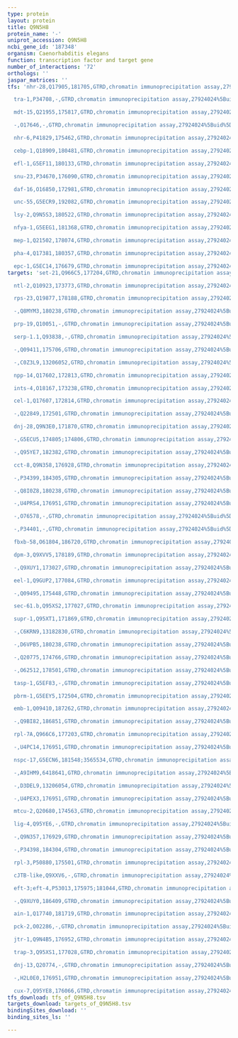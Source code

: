 ```yaml
---
type: protein
layout: protein
title: Q9N5H8
protein_name: '-'
uniprot_accession: Q9N5H8
ncbi_gene_id: '187348'
organism: Caenorhabditis elegans
function: transcription factor and target gene
number_of_interactions: '72'
orthologs: ''
jaspar_matrices: ''
tfs: 'nhr-28,Q17905,181705,GTRD,chromatin immunoprecipitation assay,27924024%5Buid%5D,No

  tra-1,P34708,-,GTRD,chromatin immunoprecipitation assay,27924024%5Buid%5D,No

  mdt-15,Q21955,175817,GTRD,chromatin immunoprecipitation assay,27924024%5Buid%5D,No

  -,O17646,-,GTRD,chromatin immunoprecipitation assay,27924024%5Buid%5D,No

  nhr-6,P41829,175462,GTRD,chromatin immunoprecipitation assay,27924024%5Buid%5D,No

  cebp-1,Q18909,180481,GTRD,chromatin immunoprecipitation assay,27924024%5Buid%5D,No

  efl-1,G5EF11,180133,GTRD,chromatin immunoprecipitation assay,27924024%5Buid%5D,No

  snu-23,P34670,176090,GTRD,chromatin immunoprecipitation assay,27924024%5Buid%5D,No

  daf-16,O16850,172981,GTRD,chromatin immunoprecipitation assay,27924024%5Buid%5D,No

  unc-55,G5ECR9,192082,GTRD,chromatin immunoprecipitation assay,27924024%5Buid%5D,No

  lsy-2,Q9N5S3,180522,GTRD,chromatin immunoprecipitation assay,27924024%5Buid%5D,No

  nfya-1,G5EEG1,181368,GTRD,chromatin immunoprecipitation assay,27924024%5Buid%5D,No

  mep-1,Q21502,178074,GTRD,chromatin immunoprecipitation assay,27924024%5Buid%5D,No

  pha-4,Q17381,180357,GTRD,chromatin immunoprecipitation assay,27924024%5Buid%5D,No

  epc-1,G5EC14,176679,GTRD,chromatin immunoprecipitation assay,27924024%5Buid%5D,No'
targets: 'set-21,Q966C5,177204,GTRD,chromatin immunoprecipitation assay,27924024%5Buid%5D,No

  ntl-2,Q10923,173773,GTRD,chromatin immunoprecipitation assay,27924024%5Buid%5D,No

  rps-23,Q19877,178188,GTRD,chromatin immunoprecipitation assay,27924024%5Buid%5D,No

  -,Q8MYM3,180238,GTRD,chromatin immunoprecipitation assay,27924024%5Buid%5D,No

  prp-19,Q10051,-,GTRD,chromatin immunoprecipitation assay,27924024%5Buid%5D,No

  serp-1.1,Q93838,-,GTRD,chromatin immunoprecipitation assay,27924024%5Buid%5D,No

  -,Q09411,175706,GTRD,chromatin immunoprecipitation assay,27924024%5Buid%5D,No

  -,C0Z3L9,13206052,GTRD,chromatin immunoprecipitation assay,27924024%5Buid%5D,No

  npp-14,Q17602,172813,GTRD,chromatin immunoprecipitation assay,27924024%5Buid%5D,No

  ints-4,O18167,173238,GTRD,chromatin immunoprecipitation assay,27924024%5Buid%5D,No

  cel-1,Q17607,172814,GTRD,chromatin immunoprecipitation assay,27924024%5Buid%5D,No

  -,Q22849,172501,GTRD,chromatin immunoprecipitation assay,27924024%5Buid%5D,No

  dnj-28,Q9N3E0,171870,GTRD,chromatin immunoprecipitation assay,27924024%5Buid%5D,No

  -,G5ECU5,174805;174806,GTRD,chromatin immunoprecipitation assay,27924024%5Buid%5D,No

  -,Q95YE7,182382,GTRD,chromatin immunoprecipitation assay,27924024%5Buid%5D,No

  cct-8,Q9N358,176928,GTRD,chromatin immunoprecipitation assay,27924024%5Buid%5D,No

  -,P34399,184305,GTRD,chromatin immunoprecipitation assay,27924024%5Buid%5D,No

  -,Q8I0Z8,180238,GTRD,chromatin immunoprecipitation assay,27924024%5Buid%5D,No

  -,U4PRS4,176951,GTRD,chromatin immunoprecipitation assay,27924024%5Buid%5D,No

  -,O76578,-,GTRD,chromatin immunoprecipitation assay,27924024%5Buid%5D,No

  -,P34401,-,GTRD,chromatin immunoprecipitation assay,27924024%5Buid%5D,No

  fbxb-58,O61804,186720,GTRD,chromatin immunoprecipitation assay,27924024%5Buid%5D,No

  dpm-3,Q9XVV5,178189,GTRD,chromatin immunoprecipitation assay,27924024%5Buid%5D,No

  -,Q9XUY1,173027,GTRD,chromatin immunoprecipitation assay,27924024%5Buid%5D,No

  eel-1,Q9GUP2,177084,GTRD,chromatin immunoprecipitation assay,27924024%5Buid%5D,No

  -,Q09495,175448,GTRD,chromatin immunoprecipitation assay,27924024%5Buid%5D,No

  sec-61.b,Q95XS2,177027,GTRD,chromatin immunoprecipitation assay,27924024%5Buid%5D,No

  supr-1,Q95XT1,171869,GTRD,chromatin immunoprecipitation assay,27924024%5Buid%5D,No

  -,C6KRN9,13182830,GTRD,chromatin immunoprecipitation assay,27924024%5Buid%5D,No

  -,D6VPB5,180238,GTRD,chromatin immunoprecipitation assay,27924024%5Buid%5D,No

  -,Q20775,174766,GTRD,chromatin immunoprecipitation assay,27924024%5Buid%5D,No

  -,O62512,178501,GTRD,chromatin immunoprecipitation assay,27924024%5Buid%5D,No

  tasp-1,G5EF83,-,GTRD,chromatin immunoprecipitation assay,27924024%5Buid%5D,No

  pbrm-1,G5EEY5,172504,GTRD,chromatin immunoprecipitation assay,27924024%5Buid%5D,No

  emb-1,Q09410,187262,GTRD,chromatin immunoprecipitation assay,27924024%5Buid%5D,No

  -,Q9BI82,186851,GTRD,chromatin immunoprecipitation assay,27924024%5Buid%5D,No

  rpl-7A,Q966C6,177203,GTRD,chromatin immunoprecipitation assay,27924024%5Buid%5D,No

  -,U4PC14,176951,GTRD,chromatin immunoprecipitation assay,27924024%5Buid%5D,No

  nspc-17,G5ECN6,181548;3565534,GTRD,chromatin immunoprecipitation assay,27924024%5Buid%5D,No

  -,A9IHM9,6418641,GTRD,chromatin immunoprecipitation assay,27924024%5Buid%5D,No

  -,D3DEL9,13206054,GTRD,chromatin immunoprecipitation assay,27924024%5Buid%5D,No

  -,U4PEX3,176951,GTRD,chromatin immunoprecipitation assay,27924024%5Buid%5D,No

  mtcu-2,Q20680,174563,GTRD,chromatin immunoprecipitation assay,27924024%5Buid%5D,No

  lig-4,Q95YE6,-,GTRD,chromatin immunoprecipitation assay,27924024%5Buid%5D,No

  -,Q9N357,176929,GTRD,chromatin immunoprecipitation assay,27924024%5Buid%5D,No

  -,P34398,184304,GTRD,chromatin immunoprecipitation assay,27924024%5Buid%5D,No

  rpl-3,P50880,175501,GTRD,chromatin immunoprecipitation assay,27924024%5Buid%5D,No

  cJTB-like,Q9XXV6,-,GTRD,chromatin immunoprecipitation assay,27924024%5Buid%5D,No

  eft-3;eft-4,P53013,175975;181044,GTRD,chromatin immunoprecipitation assay,27924024%5Buid%5D,No

  -,Q9XUY0,186409,GTRD,chromatin immunoprecipitation assay,27924024%5Buid%5D,No

  ain-1,Q17740,181719,GTRD,chromatin immunoprecipitation assay,27924024%5Buid%5D,No

  pck-2,O02286,-,GTRD,chromatin immunoprecipitation assay,27924024%5Buid%5D,No

  jtr-1,Q9N4B5,176952,GTRD,chromatin immunoprecipitation assay,27924024%5Buid%5D,No

  trap-3,Q95XS1,177028,GTRD,chromatin immunoprecipitation assay,27924024%5Buid%5D,No

  dnj-13,Q20774,-,GTRD,chromatin immunoprecipitation assay,27924024%5Buid%5D,No

  -,H2L0E0,176951,GTRD,chromatin immunoprecipitation assay,27924024%5Buid%5D,No

  cux-7,Q95YE8,176066,GTRD,chromatin immunoprecipitation assay,27924024%5Buid%5D,No'
tfs_download: tfs_of_Q9N5H8.tsv
targets_download: targets_of_Q9N5H8.tsv
bindingSites_download: ''
binding_sites_ls: ''

---
```

